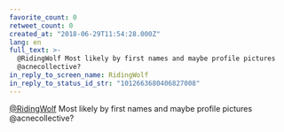 ```yaml
---
favorite_count: 0
retweet_count: 0
created_at: "2018-06-29T11:54:28.000Z"
lang: en
full_text: >-
  @RidingWolf Most likely by first names and maybe profile pictures
  @acnecollective?
in_reply_to_screen_name: RidingWolf
in_reply_to_status_id_str: "1012663680406827008"
---
```


[@RidingWolf](https://twitter.com/RidingWolf) Most likely by first names and
maybe profile pictures @acnecollective?
